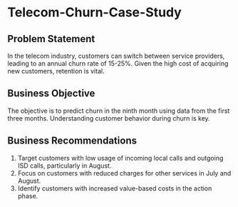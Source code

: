 # Telecom-Churn-Case-Study

## Problem Statement

In the telecom industry, customers can switch between service providers, leading to an annual churn rate of 15-25%. Given the high cost of acquiring new customers, retention is vital.

## Business Objective

The objective is to predict churn in the ninth month using data from the first three months. Understanding customer behavior during churn is key.

## Business Recommendations

1. Target customers with low usage of incoming local calls and outgoing ISD calls, particularly in August.
2. Focus on customers with reduced charges for other services in July and August.
3. Identify customers with increased value-based costs in the action phase.



